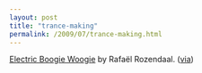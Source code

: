 ```yaml
---
layout: post
title: "trance-making"
permalink: /2009/07/trance-making.html
---
```


<a href="http://www.electricboogiewoogie.com">Electric Boogie Woogie</a> by Rafaël Rozendaal.  (<a href="http://www.artfagcity.com/2009/07/30/massive-links-geometric-abstraction-makes-great-material-for-netart/">via</a>)


